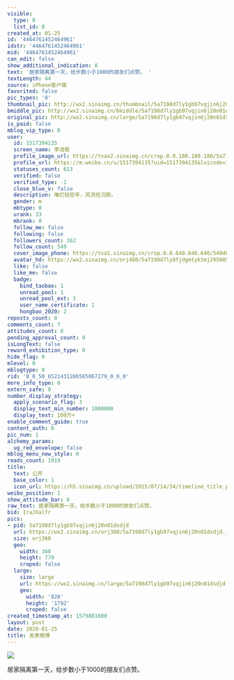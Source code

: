 ```yaml
---
visible:
  type: 0
  list_id: 0
created_at: 01-25
id: '4464761452464961'
idstr: '4464761452464961'
mid: '4464761452464961'
can_edit: false
show_additional_indication: 0
text: '居家隔离第一天，给步数小于1000的朋友们点赞。 '
textLength: 44
source: iPhone客户端
favorited: false
pic_types: '0'
thumbnail_pic: http://wx2.sinaimg.cn/thumbnail/5a7198d7ly1gb97vqjin6j20n01dsdjd.jpg
bmiddle_pic: http://wx2.sinaimg.cn/bmiddle/5a7198d7ly1gb97vqjin6j20n01dsdjd.jpg
original_pic: http://wx2.sinaimg.cn/large/5a7198d7ly1gb97vqjin6j20n01dsdjd.jpg
is_paid: false
mblog_vip_type: 0
user:
  id: 1517394135
  screen_name: 李消极
  profile_image_url: https://tvax2.sinaimg.cn/crop.0.0.180.180.180/5a7198d7ly8fjdgmtyktmj20500500so.jpg?KID=imgbed,tva&Expires=1606399196&ssig=EpTZqlt10x
  profile_url: https://m.weibo.cn/u/1517394135?uid=1517394135&luicode=10000011&lfid=2304131517394135_-_WEIBO_SECOND_PROFILE_WEIBO
  statuses_count: 613
  verified: false
  verified_type: -1
  close_blue_v: false
  description: 唯忆轻狂年，风流任沉醉。
  gender: m
  mbtype: 0
  urank: 33
  mbrank: 0
  follow_me: false
  following: false
  followers_count: 362
  follow_count: 549
  cover_image_phone: https://tva1.sinaimg.cn/crop.0.0.640.640.640/549d0121tw1egm1kjly3jj20hs0hsq4f.jpg
  avatar_hd: https://wx2.sinaimg.cn/orj480/5a7198d7ly8fjdgmtyktmj20500500so.jpg
  like: false
  like_me: false
  badge:
    bind_taobao: 1
    unread_pool: 1
    unread_pool_ext: 1
    user_name_certificate: 1
    hongbao_2020: 2
reposts_count: 0
comments_count: 7
attitudes_count: 0
pending_approval_count: 0
isLongText: false
reward_exhibition_type: 0
hide_flag: 0
mlevel: 0
mblogtype: 0
rid: '8_0_50_6521431286585067279_0_0_0'
more_info_type: 0
extern_safe: 0
number_display_strategy:
  apply_scenario_flag: 3
  display_text_min_number: 1000000
  display_text: 100万+
enable_comment_guide: true
content_auth: 0
pic_num: 1
alchemy_params:
  ug_red_envelope: false
mblog_menu_new_style: 0
reads_count: 1919
title:
  text: 公开
  base_color: 1
  icon_url: https://h5.sinaimg.cn/upload/2015/07/14/34/timeline_title_public_default.png
weibo_position: 1
show_attitude_bar: 0
raw_text: 居家隔离第一天，给步数小于1000的朋友们点赞。 ​​​
bid: IraJXalfr
pics:
- pid: 5a7198d7ly1gb97vqjin6j20n01dsdjd
  url: https://wx2.sinaimg.cn/orj360/5a7198d7ly1gb97vqjin6j20n01dsdjd.jpg
  size: orj360
  geo:
    width: 360
    height: 779
    croped: false
  large:
    size: large
    url: https://wx2.sinaimg.cn/large/5a7198d7ly1gb97vqjin6j20n01dsdjd.jpg
    geo:
      width: '828'
      height: '1792'
      croped: false
created_timestamp_at: 1579881600
layout: post
date: 2020-01-25
title: 发表微博
---
```


![](http://wx2.sinaimg.cn/large/5a7198d7ly1gb97vqjin6j20n01dsdjd.jpg)

居家隔离第一天，给步数小于1000的朋友们点赞。 

